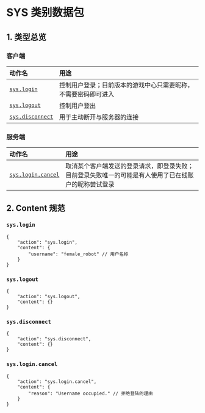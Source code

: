 # SYS 类别数据包

## 1. 类型总览

### 客户端

动作名 | 用途
:- | :-
[```sys.login```](#syslogin) | 控制用户登录；目前版本的游戏中心只需要昵称，不需要密码即可进入
[```sys.logout```](#syslogout) | 控制用户登出
[```sys.disconnect```](#sysdisconnect) | 用于主动断开与服务器的连接

### 服务端

动作名 | 用途
:- | :-
[```sys.login.cancel```](#syslogincancel) | 取消某个客户端发送的登录请求，即登录失败；目前登录失败唯一的可能是有人使用了已在线账户的昵称尝试登录

## 2. Content 规范

### ```sys.login```

```json5
{
    "action": "sys.login",
    "content": {
        "username": "female_robot" // 用户名称
    }
}
```

### ```sys.logout```

```json5
{
    "action": "sys.logout",
    "content": {}
}
```

### ```sys.disconnect```

```json5
{
    "action": "sys.disconnect",
    "content": {}
}
```

### ```sys.login.cancel```

```json5
{
    "action": "sys.login.cancel",
    "content": {
        "reason": "Username occupied." // 拒绝登陆的理由
    }
}
```

